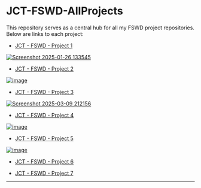 # JCT-FSWD-AllProjects

This repository serves as a central hub for all my FSWD project repositories. Below are links to each project:

- [JCT - FSWD - Project 1](https://github.com/Lior-Tor/JCT-FSWD-Project1)

[![Screenshot 2025-01-26 133545](https://github.com/user-attachments/assets/dd5c3b70-15e0-4f97-98db-c3c1f6be2256)](https://lior-tor.github.io/JCT-FSWD-Project1/main.html)


- [JCT - FSWD - Project 2](https://github.com/Lior-Tor/JCT-FSWD-Project2)

[![image](https://github.com/user-attachments/assets/1d7f4018-8801-43a0-8341-5fbff95833a0)](https://lior-tor.github.io/JCT-FSWD-Project2/login.html)


- [JCT - FSWD - Project 3](https://github.com/Lior-Tor/JCT-FSWD-Project3)

[![Screenshot 2025-03-09 212156](https://github.com/user-attachments/assets/8265b3de-4fc7-4097-b330-08b656894e66)](https://lior-tor.github.io/JCT-FSWD-Project3/client/index.html)


- [JCT - FSWD - Project 4](https://github.com/Lior-Tor/JCT-FSWD-Project4)

[![image](https://github.com/user-attachments/assets/cdd4f526-38e7-4b3c-852c-d1d2e30fafb6)](https://lior-tor.github.io/JCT-FSWD-Project4/index.html)


- [JCT - FSWD - Project 5](https://github.com/Lior-Tor/JCT-FSWD-Project5)

[![image](https://github.com/user-attachments/assets/a62153e6-e0b9-4f01-8a2d-ba64e20e5f85)](https://lior-tor.github.io/JCT-FSWD-Project5/index.html)


- [JCT - FSWD - Project 6](https://github.com/Lior-Tor/JCT-FSWD-Project6)

[](https://lior-tor.github.io/JCT-FSWD-Project6/index.html)


- [JCT - FSWD - Project 7](https://github.com/Lior-Tor/JCT-FSWD-Project7)

[](https://lior-tor.github.io/JCT-FSWD-Project7/index.html)

---
